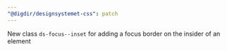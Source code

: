 ```yaml
---
"@digdir/designsystemet-css": patch
---
```


New class `ds-focus--inset` for adding a focus border on the insider of an element
